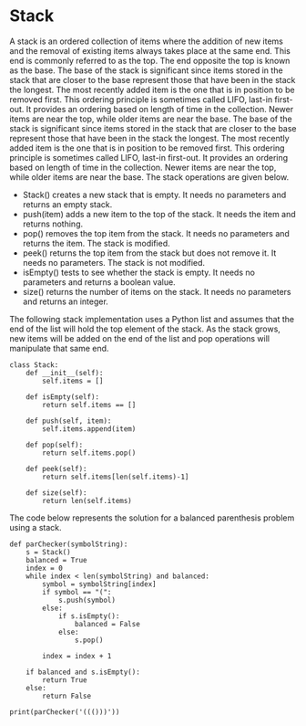 # Stack
A stack is an ordered collection of items where the addition of new items and the removal of
existing items always takes place at the same end. This end is commonly referred to as the top.
The end opposite the top is known as the base. The base of the stack is significant since items
stored in the stack that are closer to the base represent those that have been in the stack the
longest. The most recently added item is the one that is in position to be removed first. This
ordering principle is sometimes called LIFO, last-in first-out. It provides an ordering based on
length of time in the collection. Newer items are near the top, while older items are near the
base. The base of the stack is significant since items stored in the stack that are closer to
the base represent those that have been in the stack the longest. The most recently added item
is the one that is in position to be removed first. This ordering principle is sometimes called
LIFO, last-in first-out. It provides an ordering based on length of time in the collection.
Newer items are near the top, while older items are near the base. The stack operations are
given below.

- Stack() creates a new stack that is empty. It needs no parameters and returns an empty stack.
- push(item) adds a new item to the top of the stack. It needs the item and returns nothing.
- pop() removes the top item from the stack. It needs no parameters and returns the item. The
stack is modified.
- peek() returns the top item from the stack but does not remove it. It needs no parameters.
The stack is not modified.
- isEmpty() tests to see whether the stack is empty. It needs no parameters and returns a
boolean value.
- size() returns the number of items on the stack. It needs no parameters and returns an
integer.

The following stack implementation uses a Python list and assumes that the end of the list will
hold the top element of the stack. As the stack grows, new items will be added on the end of
the list and pop operations will manipulate that same end.

```
class Stack:
    def __init__(self):
        self.items = []
    
    def isEmpty(self):
        return self.items == []
    
    def push(self, item):
        self.items.append(item)
    
    def pop(self):
        return self.items.pop()
    
    def peek(self):
        return self.items[len(self.items)-1]
    
    def size(self):
        return len(self.items)
```

The code below represents the solution for a balanced parenthesis problem using a stack.

```
def parChecker(symbolString):
    s = Stack()
    balanced = True
    index = 0
    while index < len(symbolString) and balanced:
        symbol = symbolString[index]
        if symbol == "(":
            s.push(symbol)
        else:
            if s.isEmpty():
                balanced = False
            else:
                s.pop()

        index = index + 1

    if balanced and s.isEmpty():
        return True
    else:
        return False

print(parChecker('((()))'))
```
